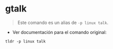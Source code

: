 # gtalk

> Este comando es un alias de `-p linux talk`.

- Ver documentación para el comando original:

`tldr -p linux talk`
